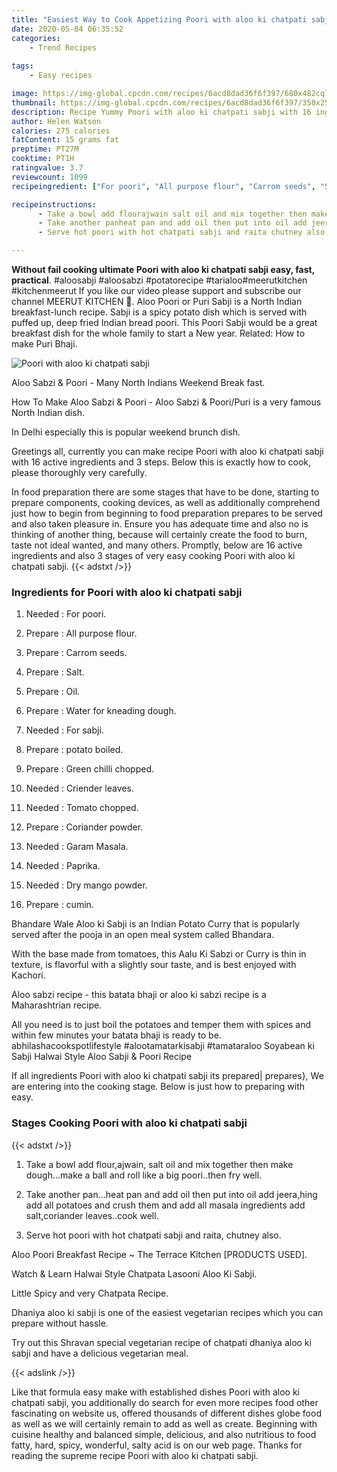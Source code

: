 ```yaml
---
title: "Easiest Way to Cook Appetizing Poori with aloo ki chatpati sabji"
date: 2020-05-04 06:35:52
categories:
    - Trend Recipes
    
tags:
    - Easy recipes

image: https://img-global.cpcdn.com/recipes/6acd8dad36f6f397/680x482cq70/poori-with-aloo-ki-chatpati-sabji-recipe-main-photo.jpg
thumbnail: https://img-global.cpcdn.com/recipes/6acd8dad36f6f397/350x250cq70/poori-with-aloo-ki-chatpati-sabji-recipe-main-photo.jpg
description: Recipe Yummy Poori with aloo ki chatpati sabji with 16 ingredients and 3 stages of easy cooking.
author: Helen Watson
calories: 275 calories
fatContent: 15 grams fat
preptime: PT27M
cooktime: PT1H
ratingvalue: 3.7
reviewcount: 1099
recipeingredient: ["For poori", "All purpose flour", "Carrom seeds", "Salt", "Oil", "Water for kneading dough", "For sabji", "potato boiled", "Green chilli  chopped", "Criender leaves", "Tomato chopped", "Coriander powder", "Garam Masala", "Paprika", "Dry mango powder", "cumin"]

recipeinstructions: 
      - Take a bowl add flourajwain salt oil and mix together then make doughmake a ball and roll like a big poorithen fry well 
      - Take another panheat pan and add oil then put into oil add jeerahing add all potatoes and crush them and add all masala ingredients add saltcoriander leavescook well 
      - Serve hot poori with hot chatpati sabji and raita chutney also

---
```




**Without fail cooking ultimate Poori with aloo ki chatpati sabji easy, fast, practical**. #aloosabji #aloosabzi #potatorecipe #tarialoo#meerutkitchen #kitchenmeerut If you like our video please support and subscribe our channel MEERUT KITCHEN 🙏. Aloo Poori or Puri Sabji is a North Indian breakfast-lunch recipe. Sabji is a spicy potato dish which is served with puffed up, deep fried Indian bread poori. This Poori Sabji would be a great breakfast dish for the whole family to start a New year. Related: How to make Puri Bhaji.


![Poori with aloo ki chatpati sabji](https://img-global.cpcdn.com/recipes/6acd8dad36f6f397/680x482cq70/poori-with-aloo-ki-chatpati-sabji-recipe-main-photo.jpg "Poori with aloo ki chatpati sabji")



Aloo Sabzi &amp; Poori - Many North Indians Weekend Break fast.

How To Make Aloo Sabzi &amp; Poori - Aloo Sabzi &amp; Poori/Puri is a very famous North Indian dish.

In Delhi especially this is popular weekend brunch dish.


Greetings all, currently you can make recipe Poori with aloo ki chatpati sabji with 16 active ingredients and 3 steps. Below this is exactly how to cook, please thoroughly very carefully.

In food preparation there are some stages that have to be done, starting to prepare components, cooking devices, as well as additionally comprehend just how to begin from beginning to food preparation prepares to be served and also taken pleasure in. Ensure you has adequate time and also no is thinking of another thing, because will certainly create the food to burn, taste not ideal wanted, and many others. Promptly, below are 16 active ingredients and also 3 stages of very easy cooking Poori with aloo ki chatpati sabji.
{{< adstxt />}}

### Ingredients for Poori with aloo ki chatpati sabji


1. Needed  : For poori.

1. Prepare  : All purpose flour.

1. Prepare  : Carrom seeds.

1. Prepare  : Salt.

1. Prepare  : Oil.

1. Prepare  : Water for kneading dough.

1. Needed  : For sabji.

1. Prepare  : potato boiled.

1. Prepare  : Green chilli  chopped.

1. Needed  : Criender leaves.

1. Needed  : Tomato chopped.

1. Prepare  : Coriander powder.

1. Needed  : Garam Masala.

1. Needed  : Paprika.

1. Needed  : Dry mango powder.

1. Prepare  : cumin.


Bhandare Wale Aloo ki Sabji is an Indian Potato Curry that is popularly served after the pooja in an open meal system called Bhandara.

With the base made from tomatoes, this Aalu Ki Sabzi or Curry is thin in texture, is flavorful with a slightly sour taste, and is best enjoyed with Kachori.

Aloo sabzi recipe - this batata bhaji or aloo ki sabzi recipe is a Maharashtrian recipe.

All you need is to just boil the potatoes and temper them with spices and within few minutes your batata bhaji is ready to be. abhilashacookspotlifestyle #alootamatarkisabji #tamataraloo Soyabean ki Sabji Halwai Style Aloo Sabji &amp; Poori Recipe


If all ingredients Poori with aloo ki chatpati sabji its prepared| prepares}, We are entering into the cooking stage. Below is just how to preparing with easy.

### Stages Cooking Poori with aloo ki chatpati sabji

{{< adstxt />}}


1. Take a bowl add flour,ajwain, salt oil and mix together then make dough...make a ball and roll like a big poori..then fry well.



1. Take another pan...heat pan and add oil then put into oil add jeera,hing add all potatoes and crush them and add all masala ingredients add salt,coriander leaves..cook well.



1. Serve hot poori with hot chatpati sabji and raita, chutney also.




Aloo Poori Breakfast Recipe ~ The Terrace Kitchen [PRODUCTS USED].

Watch &amp; Learn Halwai Style Chatpata Lasooni Aloo Ki Sabji.

Little Spicy and very Chatpata Recipe.

Dhaniya aloo ki sabji is one of the easiest vegetarian recipes which you can prepare without hassle.

Try out this Shravan special vegetarian recipe of chatpati dhaniya aloo ki sabji and have a delicious vegetarian meal.


{{< adslink />}}

Like that formula easy make with established dishes Poori with aloo ki chatpati sabji, you additionally do search for even more recipes food other fascinating on website us, offered thousands of different dishes globe food as well as we will certainly remain to add as well as create. Beginning with cuisine healthy and balanced simple, delicious, and also nutritious to food fatty, hard, spicy, wonderful, salty acid is on our web page. Thanks for reading the supreme recipe Poori with aloo ki chatpati sabji.
